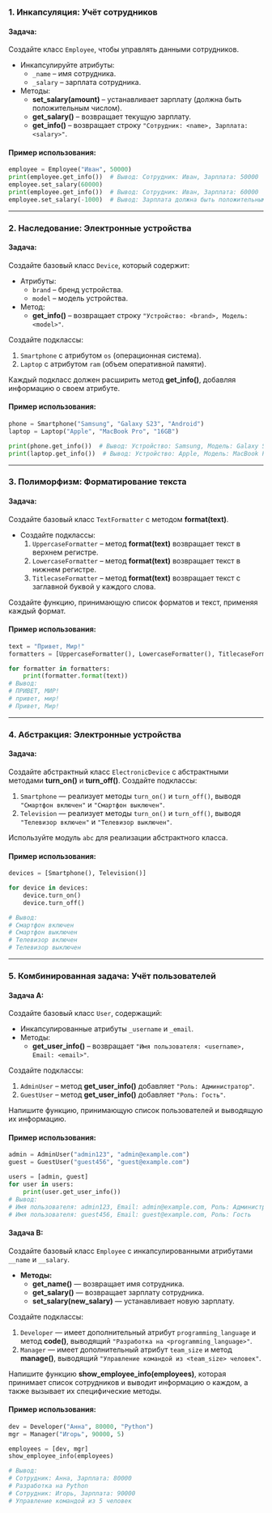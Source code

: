 ### 1. **Инкапсуляция: Учёт сотрудников**

#### Задача:  
Создайте класс `Employee`, чтобы управлять данными сотрудников.  
- Инкапсулируйте атрибуты:  
  - `_name` – имя сотрудника.  
  - `_salary` – зарплата сотрудника.  
- Методы:  
  - **set_salary(amount)** – устанавливает зарплату (должна быть положительным числом).  
  - **get_salary()** – возвращает текущую зарплату.  
  - **get_info()** – возвращает строку `"Сотрудник: <name>, Зарплата: <salary>"`.  

#### Пример использования:
```python
employee = Employee("Иван", 50000)
print(employee.get_info())  # Вывод: Сотрудник: Иван, Зарплата: 50000
employee.set_salary(60000)  
print(employee.get_info())  # Вывод: Сотрудник: Иван, Зарплата: 60000
employee.set_salary(-1000)  # Вывод: Зарплата должна быть положительным числом
```

---

### 2. **Наследование: Электронные устройства**

#### Задача:  
Создайте базовый класс `Device`, который содержит:  
- Атрибуты:  
  - `brand` – бренд устройства.  
  - `model` – модель устройства.  
- Метод:  
  - **get_info()** – возвращает строку `"Устройство: <brand>, Модель: <model>"`.  

Создайте подклассы:  
1. `Smartphone` с атрибутом `os` (операционная система).  
2. `Laptop` с атрибутом `ram` (объем оперативной памяти).  

Каждый подкласс должен расширить метод **get_info()**, добавляя информацию о своем атрибуте.

#### Пример использования:
```python
phone = Smartphone("Samsung", "Galaxy S23", "Android")
laptop = Laptop("Apple", "MacBook Pro", "16GB")

print(phone.get_info())  # Вывод: Устройство: Samsung, Модель: Galaxy S23, ОС: Android
print(laptop.get_info())  # Вывод: Устройство: Apple, Модель: MacBook Pro, RAM: 16GB
```

---

### 3. **Полиморфизм: Форматирование текста**

#### Задача:  
Создайте базовый класс `TextFormatter` с методом **format(text)**.  
- Создайте подклассы:  
  1. `UppercaseFormatter` – метод **format(text)** возвращает текст в верхнем регистре.  
  2. `LowercaseFormatter` – метод **format(text)** возвращает текст в нижнем регистре.  
  3. `TitlecaseFormatter` – метод **format(text)** возвращает текст с заглавной буквой у каждого слова.  

Создайте функцию, принимающую список форматов и текст, применяя каждый формат.

#### Пример использования:
```python
text = "Привет, Мир!"
formatters = [UppercaseFormatter(), LowercaseFormatter(), TitlecaseFormatter()]

for formatter in formatters:
    print(formatter.format(text))
# Вывод:
# ПРИВЕТ, МИР!
# привет, мир!
# Привет, Мир!
```

---

### 4. **Абстракция: Электронные устройства**

#### Задача:
Создайте абстрактный класс `ElectronicDevice` с абстрактными методами **turn_on()** и **turn_off()**.
Создайте подклассы:
1. `Smartphone` — реализует методы `turn_on()` и `turn_off()`, выводя `"Смартфон включен"` и `"Смартфон выключен"`.
2. `Television` — реализует методы `turn_on()` и `turn_off()`, выводя `"Телевизор включен"` и `"Телевизор выключен"`.

Используйте модуль `abc` для реализации абстрактного класса.

#### Пример использования:
```python
devices = [Smartphone(), Television()]

for device in devices:
    device.turn_on()
    device.turn_off()

# Вывод:
# Смартфон включен
# Смартфон выключен
# Телевизор включен
# Телевизор выключен
```


---

### 5. **Комбинированная задача: Учёт пользователей**

#### Задача A:  
Создайте базовый класс `User`, содержащий:  
- Инкапсулированные атрибуты `_username` и `_email`.  
- Методы:  
  - **get_user_info()** – возвращает `"Имя пользователя: <username>, Email: <email>"`.  

Создайте подклассы:  
1. `AdminUser` – метод **get_user_info()** добавляет `"Роль: Администратор"`.  
2. `GuestUser` – метод **get_user_info()** добавляет `"Роль: Гость"`.  

Напишите функцию, принимающую список пользователей и выводящую их информацию.

#### Пример использования:
```python
admin = AdminUser("admin123", "admin@example.com")
guest = GuestUser("guest456", "guest@example.com")

users = [admin, guest]
for user in users:
    print(user.get_user_info())
# Вывод:
# Имя пользователя: admin123, Email: admin@example.com, Роль: Администратор
# Имя пользователя: guest456, Email: guest@example.com, Роль: Гость
```


#### Задача B:
Создайте базовый класс `Employee` с инкапсулированными атрибутами `__name` и `__salary`.
- **Методы:**
  - **get_name()** — возвращает имя сотрудника.
  - **get_salary()** — возвращает зарплату сотрудника.
  - **set_salary(new_salary)** — устанавливает новую зарплату.

Создайте подклассы:
1. `Developer` — имеет дополнительный атрибут `programming_language` и метод **code()**, выводящий `"Разработка на <programming_language>"`.
2. `Manager` — имеет дополнительный атрибут `team_size` и метод **manage()**, выводящий `"Управление командой из <team_size> человек"`.

Напишите функцию **show_employee_info(employees)**, которая принимает список сотрудников и выводит информацию о каждом, а также вызывает их специфические методы.

#### Пример использования:
```python
dev = Developer("Анна", 80000, "Python")
mgr = Manager("Игорь", 90000, 5)

employees = [dev, mgr]
show_employee_info(employees)

# Вывод:
# Сотрудник: Анна, Зарплата: 80000
# Разработка на Python
# Сотрудник: Игорь, Зарплата: 90000
# Управление командой из 5 человек
```
